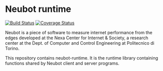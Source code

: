 # Neubot runtime

[![Build Status](https://travis-ci.org/neubot/neubot-runtime.svg?branch=master)](https://travis-ci.org/neubot/neubot-runtime) [![Coverage Status](https://coveralls.io/repos/neubot/neubot-runtime/badge.svg?branch=master&service=github)](https://coveralls.io/github/neubot/neubot-runtime?branch=master)

Neubot is a piece of software to measure internet performance from the
edges developed at the Nexa Center for Internet & Society, a research center
at the Dept. of Computer and Control Engineering at Politecnico di Torino.

This repository contains neubot-runtime. It is the runtime library containing
functions shared by Neubot client and server programs.
